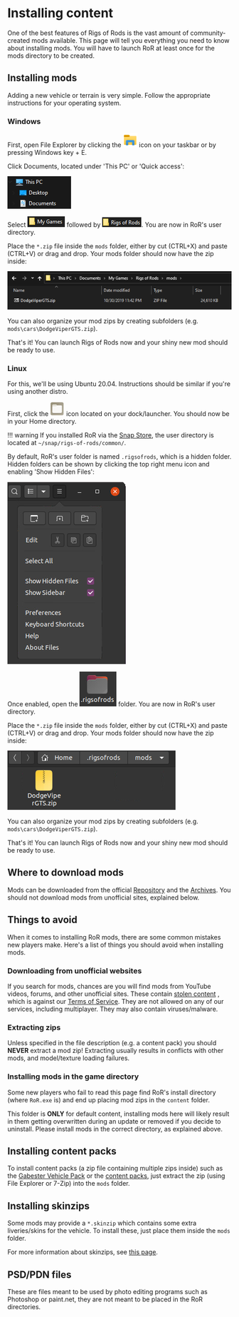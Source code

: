Installing content
============

One of the best features of Rigs of Rods is the vast amount of community-created mods available. This page will tell you everything you need to know about installing mods. You will have to launch RoR at least once for the mods directory to be created.

## Installing mods 

Adding a new vehicle or terrain is very simple. Follow the appropriate instructions for your operating system.

### Windows 

First, open File Explorer by clicking the ![File Explorer Icon](/images/file-explorer.png) icon on your taskbar or by pressing Windows key + E.

Click Documents, located under 'This PC' or 'Quick access':

![FIle Explorer Documents](/images/file-explorer-docs.png)

Select ![My Games](/images/my-games-folder.png) followed by ![Rigs of Rods User Folder](/images/rigs-of-rods-folder.png). You are now in RoR's user directory.

Place the `*.zip` file inside the `mods` folder, either by cut (CTRL+X) and paste (CTRL+V) or drag and drop. Your mods folder should now have the zip inside:

![repository-install](/images/repository-installing-mod.png) 

You can also organize your mod zips by creating subfolders (e.g. `mods\cars\DodgeViperGTS.zip`).

That's it! You can launch Rigs of Rods now and your shiny new mod should be ready to use.

### Linux

For this, we'll be using Ubuntu 20.04. Instructions should be similar if you're using another distro.

First, click the ![Ubuntu Files Icon](/images/ubuntu-files-icon.png) icon located on your dock/launcher. You should now be in your Home directory. 

!!! warning
	If you installed RoR via the [Snap Store](https://snapcraft.io/rigs-of-rods), the user directory is located at `~/snap/rigs-of-rods/common/`.

By default, RoR's user folder is named `.rigsofrods`, which is a hidden folder. Hidden folders can be shown by clicking the top right menu icon and enabling 'Show Hidden Files':

![Ubuntu Show Hidden Files](/images/ubuntu-show-hf.png)

Once enabled, open the ![Ubuntu .rigsofrods Folder](/images/ubuntu-rigsofrods.png) folder. You are now in RoR's user directory.

Place the `*.zip` file inside the `mods` folder, either by cut (CTRL+X) and paste (CTRL+V) or drag and drop. Your mods folder should now have the zip inside: 

![Ubuntu Mod Installed](/images/ubuntu-installed-mod.png)

You can also organize your mod zips by creating subfolders (e.g. `mods\cars\DodgeViperGTS.zip`).

That's it! You can launch Rigs of Rods now and your shiny new mod should be ready to use.

## Where to download mods 

Mods can be downloaded from the official [Repository](https://forum.rigsofrods.org/resources/) and the [Archives](http://archives.rigsofrods.net/). You should not download mods from unofficial sites, explained below.

## Things to avoid 

When it comes to installing RoR mods, there are some common mistakes new players make. Here's a list of things you should avoid when installing mods.

### Downloading from unofficial websites

If you search for mods, chances are you will find mods from YouTube videos, forums, and other unofficial sites. These contain [stolen content](https://forum.rigsofrods.org/threads/stolen-content-bus-epidemic.2034/) , which is against our [Terms of Service](/rules/terms-of-service/#stolen-content). They are not allowed on any of our services, including multiplayer. They may also contain viruses/malware.

### Extracting zips 

Unless specified in the file description (e.g. a content pack) you should **NEVER** extract a mod zip! Extracting usually results in conflicts with other mods, and model/texture loading failures. 

### Installing mods in the game directory

Some new players who fail to read this page find RoR's install directory (where `RoR.exe` is) and end up placing mod zips in the `content` folder. 

This folder is **ONLY** for default content, installing mods here will likely result in them getting overwritten during an update or removed if you decide to uninstall. Please install mods in the correct directory, as explained above.

## Installing content packs 

To install content packs (a zip file containing multiple zips inside) such as the [Gabester Vehicle Pack](http://forum.rigsofrods.org/resources/gabester-vehicle-pack.12/) or the [content packs](https://forum.rigsofrods.org/resources/categories/content-packs.10/), just extract the zip (using File Explorer or 7-Zip) into the `mods` folder.

## Installing skinzips

Some mods may provide a `*.skinzip` which contains some extra liveries/skins for the vehicle. To install these, just place them inside the `mods` folder.

For more information about skinzips, see [this page](/vehicle-creation/alternate-skins/).

## PSD/PDN files

These are files meant to be used by photo editing programs such as Photoshop or paint.net, they are not meant to be placed in the RoR directories.
